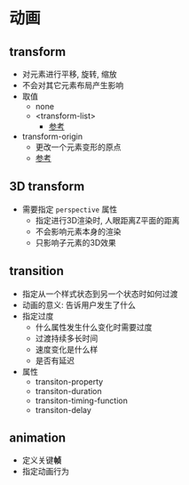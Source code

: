# 动画

## transform

- 对元素进行平移, 旋转, 缩放
- 不会对其它元素布局产生影响
- 取值
  - none
  - \<transform-list\>
    - [参考](https://developer.mozilla.org/zh-CN/docs/Web/CSS/transform)
- transform-origin
  - 更改一个元素变形的原点
  - [参考](https://developer.mozilla.org/zh-CN/docs/Web/CSS/transform-origin)

## 3D transform

- 需要指定 ``perspective`` 属性
  - 指定进行3D渲染时, 人眼距离Z平面的距离
  - 不会影响元素本身的渲染
  - 只影响子元素的3D效果

## transition

- 指定从一个样式状态到另一个状态时如何过渡
- 动画的意义: 告诉用户发生了什么
- 指定过度
  - 什么属性发生什么变化时需要过度
  - 过渡持续多长时间
  - 速度变化是什么样
  - 是否有延迟
- 属性
  - transiton-property
  - transiton-duration
  - transiton-timing-function
  - transiton-delay

## animation

- 定义关键**帧**
- 指定动画行为